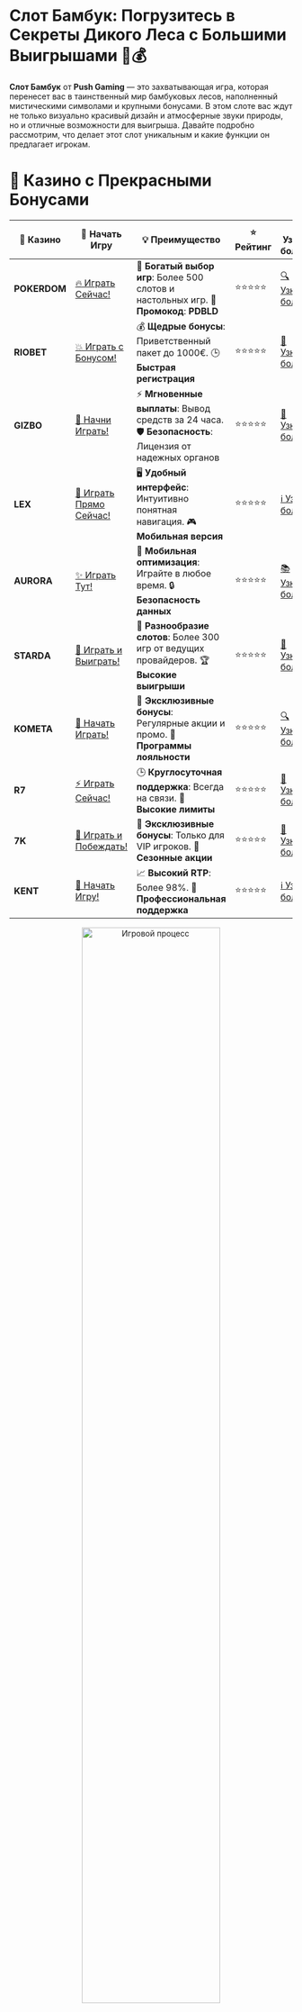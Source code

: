 # **Слот Бамбук: Погрузитесь в Секреты Дикого Леса с Большими Выигрышами 🎋💰**

**Слот Бамбук** от **Push Gaming** — это захватывающая игра, которая перенесет вас в таинственный мир бамбуковых лесов, наполненный мистическими символами и крупными бонусами. В этом слоте вас ждут не только визуально красивый дизайн и атмосферные звуки природы, но и отличные возможности для выигрыша. Давайте подробно рассмотрим, что делает этот слот уникальным и какие функции он предлагает игрокам.

# 🌟 Казино с Прекрасными Бонусами

| 🎲 **Казино** | 🔗 **Начать Игру** | 💡 **Преимущество** | ⭐ **Рейтинг** | 🔗 **Узнать больше** | 🆕 **Новая информация** |
|--------------|---------------------|---------------------|----------------|----------------------|-------------------------|
| **POKERDOM**  | [🔥 Играть Сейчас!](https://brandplay.link/4k77v2yx) | 🎉 **Богатый выбор игр**: Более 500 слотов и настольных игр. 🎁 **Промокод**: **PDBLD** | ⭐⭐⭐⭐⭐ | [🔍 Узнать больше](https://brandplay.link/4k77v2yx) | 🏆 **Победители турниров** получают эксклюзивные подарки! |
| **RIOBET**    | [💥 Играть с Бонусом!](https://brandplay.link/7xBLTPyj) | 💰 **Щедрые бонусы**: Приветственный пакет до 1000€. 🕒 **Быстрая регистрация** | ⭐⭐⭐⭐⭐ | [📖 Узнать больше](https://brandplay.link/7xBLTPyj) | 💬 **Поддержка 24/7** для комфортной игры в любое время! |
| **GIZBO**     | [🚀 Начни Играть!](https://brandplay.link/bprXw4YV) | ⚡ **Мгновенные выплаты**: Вывод средств за 24 часа. 🛡️ **Безопасность**: Лицензия от надежных органов | ⭐⭐⭐⭐⭐ | [📝 Узнать больше](https://brandplay.link/bprXw4YV) | 🔒 **SSL-шифрование** для максимальной безопасности данных игроков. |
| **LEX**       | [💎 Играть Прямо Сейчас!](https://brandplay.link/zW4hdDFV) | 🖥️ **Удобный интерфейс**: Интуитивно понятная навигация. 🎮 **Мобильная версия** | ⭐⭐⭐⭐⭐ | [ℹ️ Узнать больше](https://brandplay.link/zW4hdDFV) | 📱 **Поддержка всех мобильных устройств** для удобства игры в любом месте. |
| **AURORA**    | [✨ Играть Тут!](https://10trafic-stat2.com/click/668546556bcc6313411604bd/6766/13032/subaccount) | 📱 **Мобильная оптимизация**: Играйте в любое время. 🔒 **Безопасность данных** | ⭐⭐⭐⭐⭐ | [📚 Узнать больше](https://10trafic-stat2.com/click/668546556bcc6313411604bd/6766/13032/subaccount) | 🌍 **Международная лицензия** на деятельность в разных странах. |
| **STARDА**    | [🎉 Играть и Выиграть!](https://brandplay.link/fB7xwRFL) | 🎰 **Разнообразие слотов**: Более 300 игр от ведущих провайдеров. 🏆 **Высокие выигрыши** | ⭐⭐⭐⭐⭐ | [🔎 Узнать больше](https://brandplay.link/fB7xwRFL) | 🎉 **Ежемесячные турниры** с крупными призами! |
| **KOMETA**    | [🎁 Начать Играть!](https://brandplay.link/8ZymQJV8) | 🎁 **Эксклюзивные бонусы**: Регулярные акции и промо. 🔄 **Программы лояльности** | ⭐⭐⭐⭐⭐ | [🔍 Узнать больше](https://brandplay.link/8ZymQJV8) | 🌟 **Персонализированные предложения** для долгосрочных игроков. |
| **R7**        | [⚡ Играть Сейчас!](https://brandplay.link/bMd3Yjsw) | 🕒 **Круглосуточная поддержка**: Всегда на связи. 💸 **Высокие лимиты** | ⭐⭐⭐⭐⭐ | [📖 Узнать больше](https://brandplay.link/bMd3Yjsw) | 🎯 **Рейтинг игроков** для лучших участников. |
| **7K**        | [🎯 Играть и Побеждать!](https://brandplay.link/BvQyFShp) | 🌟 **Эксклюзивные бонусы**: Только для VIP игроков. 🎉 **Сезонные акции** | ⭐⭐⭐⭐⭐ | [📝 Узнать больше](https://brandplay.link/BvQyFShp) | 🥇 **Особые привилегии** для постоянных игроков. |
| **KENT**      | [🔑 Начать Игру!](https://brandplay.link/Fv2WP3js) | 📈 **Высокий RTP**: Более 98%. 💼 **Профессиональная поддержка** | ⭐⭐⭐⭐⭐ | [ℹ️ Узнать больше](https://brandplay.link/Fv2WP3js) | 💬 **Поддержка на нескольких языках** для удобства игроков. |

<div align="center"> <img src="https://i.pinimg.com/originals/1d/b3/25/1db325483acbe642c6d4e6fdd73a4988.gif" alt="Игровой процесс" width="70%"> </div>
---

# 🚀 Быстрые Выигрыши и Поддержка

| 🎲 **Казино** | 🔗 **Начать Игру** | 💡 **Преимущество** | ⭐ **Рейтинг** | 🔗 **Узнать больше** | 🆕 **Новая информация** |
|--------------|---------------------|---------------------|----------------|----------------------|-------------------------|
| **GAMA**      | [🎯 Играть Прямо Сейчас!](https://brandplay.link/j6NMKsDz) | 🔍 **Интуитивный интерфейс**: Легкость использования. 🏅 **Престижные турниры** | ⭐⭐⭐⭐☆ | [🔎 Узнать больше](https://brandplay.link/j6NMKsDz) | 🏆 **Турниры с большими призами** каждый месяц. |
| **ONION**     | [💥 Играть и Выигрывать!](https://brandplay.link/zBGRVpQ9) | 🤑 **Низкие ставки**: Идеально для начинающих. 🔄 **Быстрые выводы** | ⭐⭐⭐⭐☆ | [🔍 Узнать больше](https://brandplay.link/zBGRVpQ9) | 🎮 **Казино для новичков** с простыми правилами. |
| **ЧЕМПИОН**   | [🏅 Играть в Турнире!](https://temon-gter.cfd/go/lRq?p80412p304504pcc44t17455) | 🏅 **Лояльная программа**: Награды за активность. 🎁 **Ежемесячные бонусы** | ⭐⭐⭐⭐☆ | [📖 Узнать больше](https://temon-gter.cfd/go/lRq?p80412p304504pcc44t17455) | 🥇 **Турниры и лояльность** — каждый шаг вознаграждается. |
| **VAVADA**    | [🚀 Играть Без Ожидания!](https://vavadapartner.pro/?promo=ea5c9275-6854-4505-94fc-95ab18221945-linkb2) | 🚀 **Быстрая регистрация**: Начните играть мгновенно. 🔐 **Безопасные транзакции** | ⭐⭐⭐⭐☆ | [📝 Узнать больше](https://vavadapartner.pro/?promo=ea5c9275-6854-4505-94fc-95ab18221945-linkb2) | 🏆 **Программа для новых игроков** с бонусами за регистрацию. |
| **FRIENDS**   | [🎉 Играть и Развлекаться!](https://gofriends.mba/linkb2) | 🤝 **Социальные игры**: Играйте с друзьями. 🌐 **Мультиплатформенность** | ⭐⭐⭐⭐☆ | [ℹ️ Узнать больше](https://gofriends.mba/linkb2) | 🎮 **Играйте с друзьями** и зарабатывайте бонусы за совместные действия. |
| **1WIN**      | [⚡ Играть и Выигрывать!](https://brandplay.link/smXVpBbG) | 🏆 **Спортивные ставки**: Широкий выбор видов спорта. 💵 **Высокие коэффициенты** | ⭐⭐⭐⭐☆ | [📚 Узнать больше](https://brandplay.link/smXVpBbG) | ⚽ **Бонусы на спортивные ставки** для активных игроков. |
| **DRIP**      | [💥 Играть Сразу!](https://drp-ircp01.com/c07e6a3db) | 🌐 **Инновационные игры**: Новейшие игровые технологии. 🛡️ **Высокая безопасность** | ⭐⭐⭐⭐☆ | [🔎 Узнать больше](https://drp-ircp01.com/c07e6a3db) | 🔧 **Инновационные функции** для удобства игры. |
| **JOYCASINO** | [🎰 Играть И Побеждать!](https://rpc30.call2me.pro/?/ru/registration?apkpop=0&partner=p24970p3291217pc98f) | 🎁 **Приятные бонусы**: Ежедневные акции и подарки. 🕹️ **Разнообразие игр** | ⭐⭐⭐⭐☆ | [🔍 Узнать больше](https://rpc30.call2me.pro/?/ru/registration?apkpop=0&partner=p24970p3291217pc98f) | 🎉 **Щедрые фриспины** для новых игроков. |
| **PLAYFORTUNA** | [🔥 Играть С Бонусом!](https://fortunapromo.net/alt/playfortuna/registration?0dc4a9362a71feb7e3f165fb8e766f70) | 🎉 **Регулярные акции**: Бонусы, фриспины и многое другое. 🏅 **Турниры** | ⭐⭐⭐⭐☆ | [📚 Узнать больше](https://fortunapromo.net/alt/playfortuna/registration?0dc4a9362a71feb7e3f165fb8e766f70) | 🎯 **Выгодные предложения** на популярные игры. |
| **SYKAA**     | [💸 Играть Сейчас!](https://s-two-way.com/?source=linkb2&pid=30697) | 💸 **Доступные ставки**: Идеально для новичков. 🎁 **Щедрые бонусы** | ⭐⭐⭐⭐☆ | [🔍 Узнать больше](https://s-two-way.com/?source=linkb2&pid=30697) | 💥 **Акции с большими бонусами** для новичков и опытных игроков. |

<div align="center"> <img src="https://schaeffers-cdn.s3.amazonaws.com/images/default-source/schaeffers-cdn-images/default-images/sectors/bigstock-casino-gambling-concept-with-f-369012793.jpg?sfvrsn=493ad806_4" alt="Игровой процесс" width="70%"> </div>
---

# 💸 Казино с Привлекательными Программами Лояльности

| 🎲 **Казино** | 🔗 **Начать Игру** | 💡 **Преимущество** | ⭐ **Рейтинг** | 🔗 **Узнать больше** | 🆕 **Новая информация** |
|--------------|---------------------|---------------------|----------------|----------------------|-------------------------|
| **KOMETA**    | [🎯 Начни Играть!](https://brandplay.link/8ZymQJV8) | 🎁 **Эксклюзивные бонусы**: Регулярные акции и промо. 🔄 **Программы лояльности** | ⭐⭐⭐⭐⭐ | [🔍 Узнать больше](https://brandplay.link/8ZymQJV8) | 🌟 **Персонализированные предложения** для долгосрочных игроков. |
| **1Xslots**   | [🏅 Играть Прямо Сейчас!](https://brandplay.link/hSB1khtr) | 🎉 **Множество акций**: Еженедельные бонусы и турниры. 🛡️ **Безопасность** | ⭐⭐⭐⭐⭐ | [📚 Узнать больше](https://brandplay.link/hSB1khtr) | 🏅 **Награды за активность**: участники программы лояльности получают специальные привилегии. |
| **R7**        | [🚀 Играть Сейчас!](https://brandplay.link/bMd3Yjsw) | 🕒 **Круглосуточная поддержка**: Всегда на связи. 💸 **Высокие лимиты** | ⭐⭐⭐⭐⭐ | [📖 Узнать больше](https://brandplay.link/bMd3Yjsw) | 💬 **VIP-поддержка** для постоянных игроков с приоритетом. |

<div align="center"> <img src="https://i.pinimg.com/originals/1d/b3/25/1db325483acbe642c6d4e6fdd73a4988.gif" alt="Игровой процесс" width="70%"> </div>
---

## Что Такое Слот Бамбук? 🌿

**Слот Бамбук** — это 5-барабанный слот с 50 фиксированными линиями выплат. Игроков ждет увлекательное путешествие по лесам, где живут загадочные существа, а также множество бонусных функций, которые могут привести к огромным выигрышам. Слот имеет отличную графику, красивую анимацию и интересные механики, такие как **Mystery Bamboo** и **Free Spins**.

### Почему стоит играть в **Слот Бамбук**?
- **Щедрые бонусы**: Активируйте бесплатные спины и множители для крупных выигрышей.
- **Уникальные функции**: Символы **Mystery Bamboo** и бонусы, такие как **Nudge & Reveal**, добавляют интерес и повышают шансы на выигрыш.
- **Динамичные выигрыши**: Высокая волатильность и разнообразие функций делают игру захватывающей.

## Особенности Слот Бамбук 🎰

### 1. **Mystery Bamboo** 🌿  
Это один из самых интересных символов игры. **Mystery Bamboo** случайным образом преобразуется в один из символов, что позволяет создать выигрышные комбинации. Это может привести к значительным выплатам, особенно если символы выпадут в нужное место.

### 2. **Free Spins (Бесплатные Спины)** 🎁  
Бонусный раунд с бесплатными спинами активируется при выпадении трех или более символов **Bonus**. Во время бесплатных спинов на барабанах могут появляться множители, что увеличивает ваши шансы на крупные выигрыши. 

### 3. **Wild Символ** 🐼  
Символ **Wild** заменяет другие символы, помогая вам создавать выигрышные комбинации. Он работает как универсальный символ, что значительно увеличивает шанс на победу.

### 4. **Бонусные Множители** 💎  
В бонусных раундах и при активации Mystery Stacks вы можете получить множители, которые значительно увеличат ваш выигрыш. Чем выше множитель, тем больше ваша награда.

## Как Играть в Слот Бамбук? 🎮

### 1. **Выбор Казино** 🏆  
Для начала выберите онлайн-казино, которое предлагает слот **Слот Бамбук**. Этот слот доступен в популярных казино, и многие из них предлагают бонусы за регистрацию или депозиты, которые можно использовать для игры.

### 2. **Настройка Ставки** 💰  
Выберите размер ставки перед началом игры. В **Слот Бамбук** ставки начинаются от 0.10 до 100 рублей на один спин, что делает игру доступной для игроков с разным бюджетом.

### 3. **Запуск Игры** 🎰  
После того как ставка установлена, нажмите кнопку вращения. Выигрыши рассчитываются по фиксированным линиям выплат. Чем больше одинаковых символов на линии, тем выше ваш выигрыш.

### 4. **Активирование Бонусных Функций** 🎁  
Чтобы получить бесплатные спины, соберите три или более символов **Bonus**. Кроме того, **Mystery Bamboo** и **Wild** помогут увеличить ваши шансы на большие выплаты.

## Преимущества Слот Бамбук 🏆

### 1. **Множество Бонусов** 🎁  
Бонусные функции, такие как **Mystery Bamboo**, **Free Spins** и **Wild** символы, делают игру динамичной и захватывающей. Эти бонусы могут значительно увеличить ваш выигрыш.

### 2. **Высокая Волатильность** ⚡  
**Слот Бамбук** имеет высокую волатильность, что означает, что выигрыш может быть не таким частым, но зато крупным. Если вы любите риск и большие выплаты, этот слот для вас.

### 3. **Красочная Графика и Атмосфера** 🎨  
Слот погружает игроков в атмосферу бамбукового леса, с живописными изображениями животных, растений и яркими анимациями. Это создаёт особое настроение и делает игру визуально привлекательной.

### 4. **Оптимальный Размер Ставки** 💸  
Диапазон ставок от 0.10 до 100 рублей позволяет каждому выбрать оптимальный уровень для себя, а также тестировать разные стратегии.

## Советы по Игре в Слот Бамбук 🎯

### 1. **Используйте Бонусы Казино** 🎁  
Многие онлайн-казино предлагают бонусы, такие как бесплатные спины или бонусы на депозит. Это отличный способ увеличить свои шансы на выигрыш без дополнительных вложений.

### 2. **Тестируйте Стратегии в Демо-Режиме** 🎮  
Если вы новичок, начните с демо-режима, чтобы ознакомиться с механикой игры. Это поможет вам разработать стратегию, которая работает на практике.

### 3. **Следите за Множителями** 📊  
Множители и бонусы могут существенно повысить ваш выигрыш. Обратите внимание на моменты, когда они активируются, и максимально эффективно используйте их.

### 4. **Играйте Ответственно** 🛡️  
Как и в любой азартной игре, важно соблюдать меры предосторожности. Установите лимит для своей ставки и не забывайте об ответственности.

## Заключение 🏁

**Слот Бамбук** — это не просто слот, а настоящее приключение в загадочном лесу, где спрятаны богатства. Множество бонусных функций, включая **Mystery Bamboo** и **Free Spins**, а также возможность получить множители, делают игру захватывающей и интересной. Если вы ищете слот с высокой волатильностью и потенциалом для крупных выигрышей, **Слот Бамбук** — отличный выбор!

---
*Азартные игры могут вызвать зависимость. Играйте ответственно и выбирайте только лицензированные казино для безопасной игры.*
